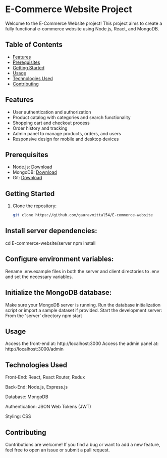 # E-Commerce Website Project


Welcome to the E-Commerce Website project! This project aims to create a fully functional e-commerce website using Node.js, React, and MongoDB.

## Table of Contents
- [Features](#features)
- [Prerequisites](#prerequisites)
- [Getting Started](#getting-started)
- [Usage](#usage)
- [Technologies Used](#technologies-used)
- [Contributing](#contributing)


## Features
- User authentication and authorization
- Product catalog with categories and search functionality
- Shopping cart and checkout process
- Order history and tracking
- Admin panel to manage products, orders, and users
- Responsive design for mobile and desktop devices

## Prerequisites
- Node.js: [Download](https://nodejs.org/)
- MongoDB: [Download](https://www.mongodb.com/)
- Git: [Download](https://git-scm.com/)

## Getting Started
1. Clone the repository:
   ```sh
   git clone https://github.com/gauravmittal54/E-commerce-website

## Install server dependencies:
cd E-commerce-website/server
npm install

## Configure environment variables:

Rename .env.example files in both the server and client directories to .env and set the necessary variables.

## Initialize the MongoDB database:

Make sure your MongoDB server is running.
Run the database initialization script or import a sample dataset if provided.
Start the development server:
From the 'server' directory
npm start

## Usage
Access the front-end at: http://localhost:3000
Access the admin panel at: http://localhost:3000/admin

## Technologies Used
Front-End: React, React Router, Redux

Back-End: Node.js, Express.js

Database: MongoDB

Authentication: JSON Web Tokens (JWT)

Styling: CSS

## Contributing
Contributions are welcome! If you find a bug or want to add a new feature, feel free to open an issue or submit a pull request.
